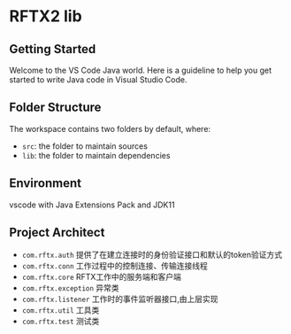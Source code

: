 # RFTX2 lib

## Getting Started

Welcome to the VS Code Java world. Here is a guideline to help you get started to write Java code in Visual Studio Code.

## Folder Structure

The workspace contains two folders by default, where:

- `src`: the folder to maintain sources
- `lib`: the folder to maintain dependencies

## Environment

vscode with Java Extensions Pack and JDK11

## Project Architect

- `com.rftx.auth` 提供了在建立连接时的身份验证接口和默认的token验证方式
- `com.rftx.conn` 工作过程中的控制连接、传输连接线程
- `com.rftx.core` RFTX工作中的服务端和客户端
- `com.rftx.exception` 异常类
- `com.rftx.listener` 工作时的事件监听器接口,由上层实现
- `com.rftx.util` 工具类
- `com.rftx.test` 测试类
